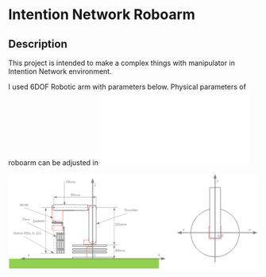 # Intention Network Roboarm

## Description
This project is intended to make a complex things with manipulator in Intention Network environment.

I used 6DOF Robotic arm with parameters below.
Physical parameters of roboarm can be adjusted in ![armParams.h](/include/armParams.h "armParams.h") 

![Roboarm scheme](/docs/scheme.png "Roboarm scheme")






